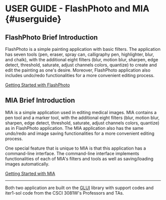 USER GUIDE - FlashPhoto and MIA {#userguide}
============================================

FlashPhoto Brief Introduction
-----------------------------

FlashPhoto is a simple painting application with basic filters. The application has seven tools (pen, eraser, spray can, calligraphy pen, highlighter, blur, and chalk), with the additional eight filters (blur, motion blur, sharpen, edge detect, threshold, saturate, adjust channels colors, quantize) to create and edit the painting as one's desire. Moreover, FlashPhoto application also includes undo/redo functionalities for a more convenient editing process.

[Getting Started with FlashPhoto](flashusage.html "FlashPhoto Usage")

MIA Brief Introduction
-----------------------

MIA is a simple application used in editing medical images. MIA contains a pen tool and a marker tool, with the additional eight filters (blur, motion blur, sharpen, edge detect, threshold, saturate, adjust channels colors, quantize) as in FlashPhoto application. The MIA application also has the same undo/redo and image saving functionalities for a more convenient editing process.

One special feature that is unique to MIA is that this application has a command-line interface. The command-line interface implements functionalities of each of MIA's filters and tools as well as saving/loading images automatically.

[Getting Started with MIA](miausage.html "MIA Usage")

* * * *

Both two application are built on the [GLUI](http://glui.sourceforge.net) library with support codes and iter1-sol code from the CSCI 3081W's Professors and TAs.
